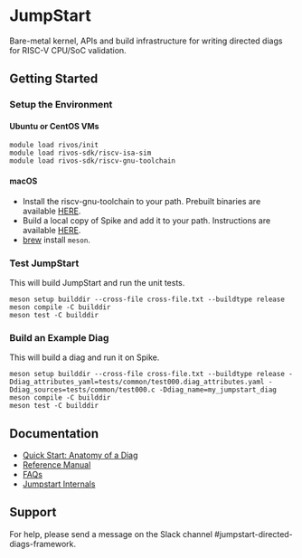 <!--
SPDX-FileCopyrightText: 2023 Rivos Inc.

SPDX-License-Identifier: Apache-2.0
-->

# JumpStart

Bare-metal kernel, APIs and build infrastructure for writing directed diags for RISC-V CPU/SoC validation.

## Getting Started

### Setup the Environment

#### Ubuntu or CentOS VMs

```
module load rivos/init
module load rivos-sdk/riscv-isa-sim
module load rivos-sdk/riscv-gnu-toolchain
```

#### macOS

* Install the riscv-gnu-toolchain to your path. Prebuilt binaries are available [HERE](https://docs.google.com/document/d/1-JRewN5ZJpFXSk_LkgvxqhzMnwZ_uRjPUb27tfEKRxc/edit#heading=h.jjddp8rb7042).
* Build a local copy of Spike and add it to your path. Instructions are available [HERE](https://docs.google.com/document/d/1egDH-BwAMEFCFvj3amu_VHRASCihpsHv70khnG6gojU/edit#heading=h.t75kh88x3knz).
* [brew](https://brew.sh) install `meson`.


### Test JumpStart

This will build JumpStart and run the unit tests.

```
meson setup builddir --cross-file cross-file.txt --buildtype release
meson compile -C builddir
meson test -C builddir
```

### Build an Example Diag

This will build a diag and run it on Spike.

```
meson setup builddir --cross-file cross-file.txt --buildtype release -Ddiag_attributes_yaml=tests/common/test000.diag_attributes.yaml -Ddiag_sources=tests/common/test000.c -Ddiag_name=my_jumpstart_diag
meson compile -C builddir
meson test -C builddir
```

## Documentation

* [Quick Start: Anatomy of a Diag](docs/quick_start_anatomy_of_a_diag.md)
* [Reference Manual](docs/reference_manual.md)
* [FAQs](docs/faqs.md)
* [Jumpstart Internals](docs/jumpstart_internals.md)

## Support

For help, please send a message on the Slack channel #jumpstart-directed-diags-framework.

